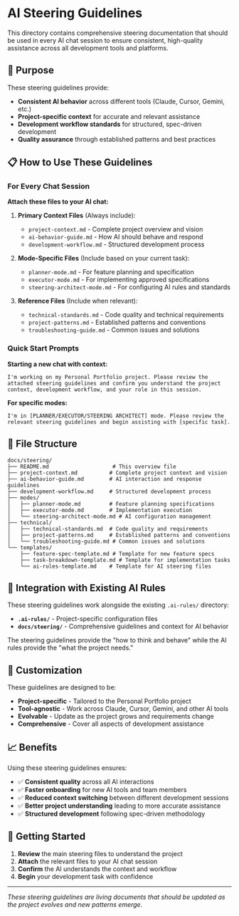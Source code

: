 # AI Steering Guidelines

This directory contains comprehensive steering documentation that should be used in every AI chat session to ensure consistent, high-quality assistance across all development tools and platforms.

## 🎯 Purpose

These steering guidelines provide:
- **Consistent AI behavior** across different tools (Claude, Cursor, Gemini, etc.)
- **Project-specific context** for accurate and relevant assistance
- **Development workflow standards** for structured, spec-driven development
- **Quality assurance** through established patterns and best practices

## 📋 How to Use These Guidelines

### For Every Chat Session

**Attach these files to your AI chat:**

1. **Primary Context Files** (Always include):
   - `project-context.md` - Complete project overview and vision
   - `ai-behavior-guide.md` - How AI should behave and respond
   - `development-workflow.md` - Structured development process

2. **Mode-Specific Files** (Include based on your current task):
   - `planner-mode.md` - For feature planning and specification
   - `executor-mode.md` - For implementing approved specifications
   - `steering-architect-mode.md` - For configuring AI rules and standards

3. **Reference Files** (Include when relevant):
   - `technical-standards.md` - Code quality and technical requirements
   - `project-patterns.md` - Established patterns and conventions
   - `troubleshooting-guide.md` - Common issues and solutions

### Quick Start Prompts

**Starting a new chat with context:**
```
I'm working on my Personal Portfolio project. Please review the attached steering guidelines and confirm you understand the project context, development workflow, and your role in this session.
```

**For specific modes:**
```
I'm in [PLANNER/EXECUTOR/STEERING ARCHITECT] mode. Please review the relevant steering guidelines and begin assisting with [specific task].
```

## 📁 File Structure

```
docs/steering/
├── README.md                    # This overview file
├── project-context.md          # Complete project context and vision
├── ai-behavior-guide.md        # AI interaction and response guidelines
├── development-workflow.md     # Structured development process
├── modes/
│   ├── planner-mode.md         # Feature planning specifications
│   ├── executor-mode.md        # Implementation execution
│   └── steering-architect-mode.md # AI configuration management
├── technical/
│   ├── technical-standards.md  # Code quality and requirements
│   ├── project-patterns.md     # Established patterns and conventions
│   └── troubleshooting-guide.md # Common issues and solutions
└── templates/
    ├── feature-spec-template.md # Template for new feature specs
    ├── task-breakdown-template.md # Template for implementation tasks
    └── ai-rules-template.md    # Template for AI steering files
```

## 🔄 Integration with Existing AI Rules

These steering guidelines work alongside the existing `.ai-rules/` directory:

- **`.ai-rules/`** - Project-specific configuration files
- **`docs/steering/`** - Comprehensive guidelines and context for AI behavior

The steering guidelines provide the "how to think and behave" while the AI rules provide the "what the project needs."

## 🎨 Customization

These guidelines are designed to be:
- **Project-specific** - Tailored to the Personal Portfolio project
- **Tool-agnostic** - Work across Claude, Cursor, Gemini, and other AI tools
- **Evolvable** - Update as the project grows and requirements change
- **Comprehensive** - Cover all aspects of development assistance

## 📈 Benefits

Using these steering guidelines ensures:
- ✅ **Consistent quality** across all AI interactions
- ✅ **Faster onboarding** for new AI tools and team members
- ✅ **Reduced context switching** between different development sessions
- ✅ **Better project understanding** leading to more accurate assistance
- ✅ **Structured development** following spec-driven methodology

## 🚀 Getting Started

1. **Review** the main steering files to understand the project
2. **Attach** the relevant files to your AI chat session
3. **Confirm** the AI understands the context and workflow
4. **Begin** your development task with confidence

---

*These steering guidelines are living documents that should be updated as the project evolves and new patterns emerge.*
